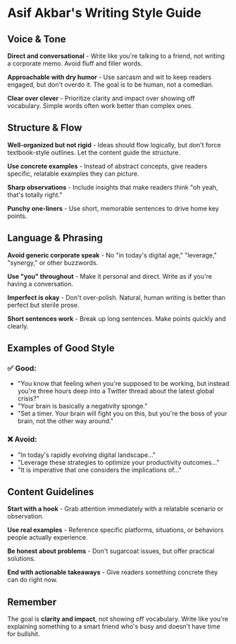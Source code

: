 # Asif Akbar's Writing Style Guide

## Voice & Tone

**Direct and conversational** - Write like you're talking to a friend, not writing a corporate memo. Avoid fluff and filler words.

**Approachable with dry humor** - Use sarcasm and wit to keep readers engaged, but don't overdo it. The goal is to be human, not a comedian.

**Clear over clever** - Prioritize clarity and impact over showing off vocabulary. Simple words often work better than complex ones.

## Structure & Flow

**Well-organized but not rigid** - Ideas should flow logically, but don't force textbook-style outlines. Let the content guide the structure.

**Use concrete examples** - Instead of abstract concepts, give readers specific, relatable examples they can picture.

**Sharp observations** - Include insights that make readers think "oh yeah, that's totally right."

**Punchy one-liners** - Use short, memorable sentences to drive home key points.

## Language & Phrasing

**Avoid generic corporate speak** - No "in today's digital age," "leverage," "synergy," or other buzzwords.

**Use "you" throughout** - Make it personal and direct. Write as if you're having a conversation.

**Imperfect is okay** - Don't over-polish. Natural, human writing is better than perfect but sterile prose.

**Short sentences work** - Break up long sentences. Make points quickly and clearly.

## Examples of Good Style

### ✅ Good:
- "You know that feeling when you're supposed to be working, but instead you're three hours deep into a Twitter thread about the latest global crisis?"
- "Your brain is basically a negativity sponge."
- "Set a timer. Your brain will fight you on this, but you're the boss of your brain, not the other way around."

### ❌ Avoid:
- "In today's rapidly evolving digital landscape..."
- "Leverage these strategies to optimize your productivity outcomes..."
- "It is imperative that one considers the implications of..."

## Content Guidelines

**Start with a hook** - Grab attention immediately with a relatable scenario or observation.

**Use real examples** - Reference specific platforms, situations, or behaviors people actually experience.

**Be honest about problems** - Don't sugarcoat issues, but offer practical solutions.

**End with actionable takeaways** - Give readers something concrete they can do right now.

## Remember

The goal is **clarity and impact**, not showing off vocabulary. Write like you're explaining something to a smart friend who's busy and doesn't have time for bullshit. 